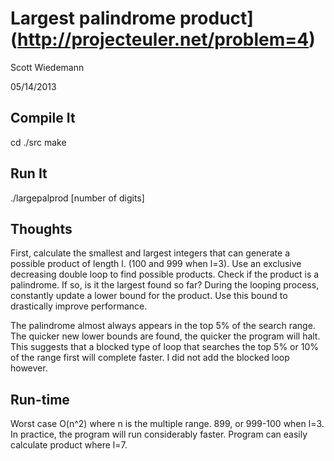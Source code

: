 Largest palindrome product](http://projecteuler.net/problem=4)
====================
Scott Wiedemann

05/14/2013

Compile It
----------
cd ./src
make


Run It
------
./largepalprod [number of digits]


Thoughts
--------
First, calculate the smallest and largest integers that can generate a possible product of length l.  (100 and 999 when l=3).  Use an exclusive decreasing double loop to find possible products.  Check if the product is a palindrome.  If so, is it the largest found so far?  During the looping process, constantly update a lower bound for the product.  Use this bound to drastically improve performance.

The palindrome almost always appears in the top 5% of the search range.  The quicker new lower bounds are found, the quicker the program will halt.  This suggests that a blocked type of loop that searches the top 5% or 10% of the range first will complete faster.  I did not add the blocked loop however.


Run-time
--------
Worst case O(n^2) where n is the multiple range. 899, or 999-100 when l=3.  In practice, the program will run considerably faster.  Program can easily calculate product where l=7.
